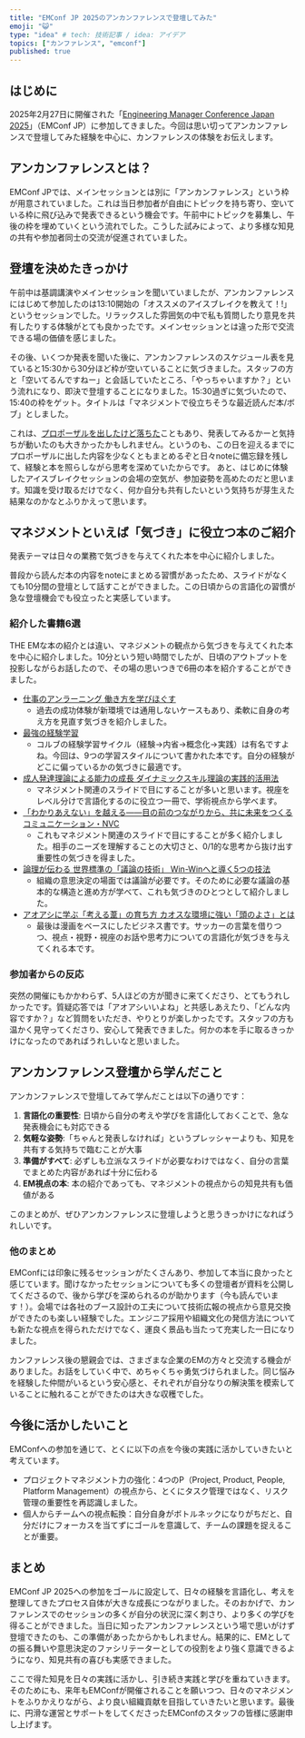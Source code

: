 ```yaml
---
title: "EMConf JP 2025のアンカンファレンスで登壇してみた"
emoji: "😺"
type: "idea" # tech: 技術記事 / idea: アイデア
topics: ["カンファレンス", "emconf"]
published: true
---
```


## はじめに
2025年2月27日に開催された「[Engineering Manager Conference Japan 2025](https://emconf.jp/2025/)」（EMConf JP）に参加してきました。今回は思い切ってアンカンファレンスで登壇してみた経験を中心に、カンファレンスの体験をお伝えします。

## アンカンファレンスとは？
EMConf JPでは、メインセッションとは別に「アンカンファレンス」という枠が用意されていました。これは当日参加者が自由にトピックを持ち寄り、空いている枠に飛び込みで発表できるという機会です。午前中にトピックを募集し、午後の枠を埋めていくという流れでした。こうした試みによって、より多様な知見の共有や参加者同士の交流が促進されていました。

## 登壇を決めたきっかけ
午前中は基調講演やメインセッションを聞いていましたが、アンカンファレンスにはじめて参加したのは13:10開始の「オススメのアイスブレイクを教えて！!」というセッションでした。リラックスした雰囲気の中で私も質問したり意見を共有したりする体験がとても良かったです。メインセッションとは違った形で交流できる場の価値を感じました。

その後、いくつか発表を聞いた後に、アンカンファレンスのスケジュール表を見ていると15:30から30分ほど枠が空いていることに気づきました。スタッフの方と「空いてるんですねー」と会話していたところ、「やっちゃいますか？」という流れになり、即決で登壇することになりました。15:30過ぎに気づいたので、15:40の枠をゲット。タイトルは「マネジメントで役立ちそうな最近読んだ本/ボブ」としました。

これは、[プロポーザルを出したけど落ちた](https://fortee.jp/emconf-2025/proposal/af92f5ca-764e-4e80-a867-b3bee840899b)こともあり、発表してみるかーと気持ちが動いたのも大きかったかもしれません。というのも、この日を迎えるまでにプロポーザルに出した内容を少なくともまとめるぞと日々noteに備忘録を残して、経験と本を照らしながら思考を深めていたからです。
あと、はじめに体験したアイスブレイクセッションの会場の空気が、参加姿勢を高めたのだと思います。知識を受け取るだけでなく、何か自分も共有したいという気持ちが芽生えた結果なのかなとふりかえって思います。

## マネジメントといえば「気づき」に役立つ本のご紹介
発表テーマは日々の業務で気づきを与えてくれた本を中心に紹介しました。

普段から読んだ本の内容をnoteにまとめる習慣があったため、スライドがなくても10分間の登壇として話すことができました。この日頃からの言語化の習慣が急な登壇機会でも役立ったと実感しています。

### 紹介した書籍6選
THE EMな本の紹介とは違い、マネジメントの観点から気づきを与えてくれた本を中心に紹介しました。10分という短い時間でしたが、日頃のアウトプットを投影しながらお話したので、その場の思いつきで6冊の本を紹介することができました。

- [仕事のアンラーニング 働き方を学びほぐす](https://www.amazon.co.jp/dp/4495390473)
  - 過去の成功体験が新環境では通用しないケースもあり、柔軟に自身の考え方を見直す気づきを紹介しました。
- [最強の経験学習](https://www.amazon.co.jp/dp/B08542QVSY)
  - コルブの経験学習サイクル（経験→内省→概念化→実践）は有名ですよね。今回は、9つの学習スタイルについて書かれた本です。自分の経験がどこに偏っているかの気づきに最適です。
- [成人発達理論による能力の成長 ダイナミックスキル理論の実践的活用法](https://www.amazon.co.jp/dp/4820759825)
  - マネジメント関連のスライドで目にすることが多いと思います。視座をレベル分けで言語化するのに役立つ一冊で、学術視点から学べます。
- [「わかりあえない」を越える――目の前のつながりから、共に未来をつくるコミュニケーション・NVC](https://www.amazon.co.jp/dp/B09MRLKZY6)
  - これもマネジメント関連のスライドで目にすることが多く紹介しました。相手のニーズを理解することの大切さと、0/1的な思考から抜け出す重要性の気づきを得ました。
- [論理が伝わる 世界標準の「議論の技術」 Win-Winへと導く5つの技法](https://www.amazon.co.jp/dp/B00YA3SVUO)
  - 組織の意思決定の場面では議論が必要です。そのために必要な議論の基本的な構造と進め方が学べて、これも気づきのひとつとして紹介しました。
- [アオアシに学ぶ「考える葦」の育ち方 カオスな環境に強い「頭のよさ」とは](https://www.amazon.co.jp/dp/B0B2D4FS32)
  - 最後は漫画をベースにしたビジネス書です。サッカーの言葉を借りつつ、視点・視野・視座のお話や思考力についての言語化が気づきを与えてくれる本です。

### 参加者からの反応
突然の開催にもかかわらず、5人ほどの方が聞きに来てくださり、とてもうれしかったです。質疑応答では「アオアシいいよね」と共感しあえたり、「どんな内容ですか？」など質問をいただき、やりとりが楽しかったです。スタッフの方も温かく見守ってくださり、安心して発表できました。何かの本を手に取るきっかけになったのであればうれしいなと思いました。

## アンカンファレンス登壇から学んだこと
アンカンファレンスで登壇してみて学んだことは以下の通りです：

1. **言語化の重要性**: 日頃から自分の考えや学びを言語化しておくことで、急な発表機会にも対応できる
2. **気軽な姿勢**:「ちゃんと発表しなければ」というプレッシャーよりも、知見を共有する気持ちで臨むことが大事
3. **準備がすべて**: 必ずしも立派なスライドが必要なわけではなく、自分の言葉でまとめた内容があれば十分に伝わる
4. **EM視点の本**: 本の紹介であっても、マネジメントの視点からの知見共有も価値がある

このまとめが、ぜひアンカンファレンスに登壇しようと思うきっかけになればうれしいです。

### 他のまとめ
EMConfには印象に残るセッションがたくさんあり、参加して本当に良かったと感じています。聞けなかったセッションについても多くの登壇者が資料を公開してくださるので、後から学びを深められるのが助かります（今も読んでいます！）。会場では各社のブース設計の工夫について技術広報の視点から意見交換ができたのも楽しい経験でした。エンジニア採用や組織文化の発信方法についても新たな視点を得られただけでなく、運良く景品も当たって充実した一日になりました。

カンファレンス後の懇親会では、さまざまな企業のEMの方々と交流する機会がありました。お話をしていく中で、めちゃくちゃ勇気づけられました。同じ悩みを経験した仲間がいるという安心感と、それぞれが自分なりの解決策を模索していることに触れることができたのは大きな収穫でした。

## 今後に活かしたいこと
EMConfへの参加を通じて、とくに以下の点を今後の実践に活かしていきたいと考えています。

- プロジェクトマネジメント力の強化：4つのP（Project, Product, People, Platform Management）の視点から、とくにタスク管理ではなく、リスク管理の重要性を再認識しました。
- 個人からチームへの視点転換：自分自身がボトルネックになりがちだと、自分だけにフォーカスを当てずにゴールを意識して、チームの課題を捉えることが重要。

## まとめ
EMConf JP 2025への参加をゴールに設定して、日々の経験を言語化し、考えを整理してきたプロセス自体が大きな成長につながりました。そのおかげで、カンファレンスでのセッションの多くが自分の状況に深く刺さり、より多くの学びを得ることができました。当日に知ったアンカンファレンスという場で思いがけず登壇できたのも、この準備があったからかもしれません。結果的に、EMとしての振る舞いや意思決定のファシリテーターとしての役割をより強く意識できるようになり、知見共有の喜びも実感できました。

ここで得た知見を日々の実践に活かし、引き続き実践と学びを重ねていきます。そのためにも、来年もEMConfが開催されることを願いつつ、日々のマネジメントをふりかえりながら、より良い組織貢献を目指していきたいと思います。最後に、円滑な運営とサポートをしてくださったEMConfのスタッフの皆様に感謝申し上げます。
